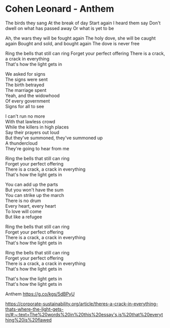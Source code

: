 # Cohen Leonard - Anthem
The birds they sang
At the break of day
Start again
I heard them say
Don't dwell on what has passed away
Or what is yet to be

Ah, the wars they will be fought again
The holy dove, she will be caught again
Bought and sold, and bought again
The dove is never free

Ring the bells that still can ring
Forget your perfect offering
There is a crack, a crack in everything  
That's how the light gets in

We asked for signs  
The signs were sent  
The birth betrayed  
The marriage spent  
Yeah, and the widowhood  
Of every government  
Signs for all to see

I can't run no more  
With that lawless crowd  
While the killers in high places  
Say their prayers out loud  
But they've summoned, they've summoned up  
A thundercloud  
They're going to hear from me

Ring the bells that still can ring  
Forget your perfect offering  
There is a crack, a crack in everything  
That's how the light gets in

You can add up the parts  
But you won't have the sum  
You can strike up the march  
There is no drum  
Every heart, every heart  
To love will come  
But like a refugee

Ring the bells that still can ring  
Forget your perfect offering  
There is a crack, a crack in everything  
That's how the light gets in

Ring the bells that still can ring  
Forget your perfect offering  
There is a crack, a crack in everything  
That's how the light gets in

That's how the light gets in  
That's how the light gets in

Anthem https://g.co/kgs/5dBPyU

https://corporate-sustainability.org/article/theres-a-crack-in-everything-thats-where-the-light-gets-in/#:~:text=The%20words%20in%20this%20essay's,is%20that%20everything%20is%20flawed